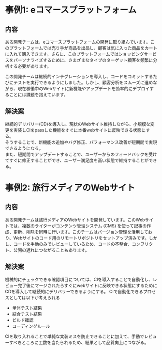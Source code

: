 # 事例1: eコマースプラットフォーム

## 内容

ある開発チームは、eコマースプラットフォームの開発に取り組んでいます。このプラットフォームでは売り手が商品を出品し、顧客は気に入った商品をカートに入れて購入できます。さらに、このプラットフォームではショッピングサービスをパーソナライズするために、さまざまなタイプのターゲット顧客を頻繁に分析する必要があります。

この開発チームは継続的インテグレーションを導入し、コードをコミットするたびにテストを実行できるようにしました。しかし、顧客分析をスムーズに進めながら、現在稼働中のWebサイトに新機能やアップデートを効率的にデプロイすることには課題を抱えています。

## 解決案

継続的デリバリー(CD)を導入し、現状のWebサイト維持しながら、小規模な変更を実装しCIをpassした機能をすぐに本番webサイトに反映できる状態にする。  
そうすることで、新機能の追加やバグ修正、パフォーマンス改善が短期間で実現できるようになる。  
また、短期間でアップデートすることで、ユーザーからのフィードバックを受けてすぐに修正することができ、ユーザー満足度を高い状態で維持することができる。



# 事例2: 旅行メディアのWebサイト

## 内容

ある開発チームは旅行メディアのWebサイトを開発しています。このWebサイトでは、複数のライターがコンテンツ管理システム (CMS) を使って記事の作成、更新、削除を同時に行います。このチームはバージョン管理を活用しており、Webサイトのコード用のリモートリポジトリをセットアップ済みです。しかし、コードを手動のみでレビューしているため、コードの不整合、コンフリクト、公開の遅れにつながることもあります。


## 解決案

機械的にチェックできる確認項目については、CIを導入することで自動化し、レビュー完了後にマージされたらすぐにwebサイトに反映できる状態にするためにCDを導入して継続的にデリバリーできるようにする。
CIで自動化できるプロセスとしては以下が考えられる
- 単体テスト結果
- 結合テスト結果
- ビルド確認
- コーディングルール

CIを取り入れることで単純な実装ミスを防止できることに加えて、手動でレビューすべきところに工数を当たられるため、結果として品質向上につながる。